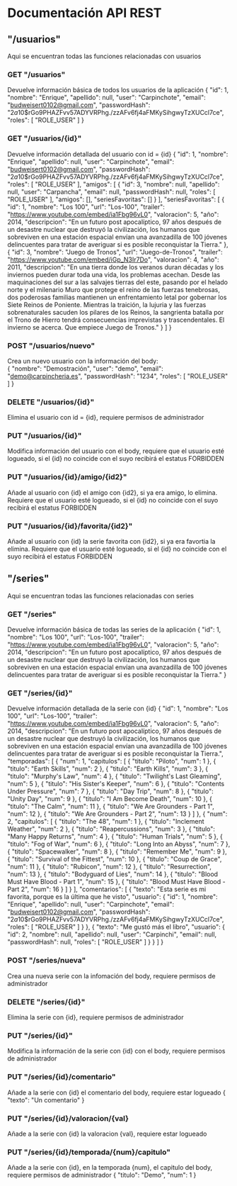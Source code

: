 # Documentación API REST

## "/usuarios"
Aqui se encuentran todas las funciones relacionadas con usuarios

### GET "/usuarios"
Devuelve información básica de todos los usuarios de la aplicación
{
    "id": 1,
    "nombre": "Enrique",
    "apellido": null,
    "user": "Carpinchote",
    "email": "budweisert0102@gmail.com",
    "passwordHash": "$2a$10$rGo9PHAZFvv57ADYVRPhg./zzAFv6fj4aFMKySihgwyTzXUCcl7ce",
    "roles": [
      "ROLE_USER"
    ]
  }
### GET "/usuarios/{id}"
Devuelve información detallada del usuario con id = {id}
{
    "id": 1,
    "nombre": "Enrique",
    "apellido": null,
    "user": "Carpinchote",
    "email": "budweisert0102@gmail.com",
    "passwordHash": "$2a$10$rGo9PHAZFvv57ADYVRPhg./zzAFv6fj4aFMKySihgwyTzXUCcl7ce",
    "roles": [
        "ROLE_USER"
    ],
    "amigos": [
        {
            "id": 3,
            "nombre": null,
            "apellido": null,
            "user": "Carpancha",
            "email": null,
            "passwordHash": null,
            "roles": [
                "ROLE_USER"
            ],
            "amigos": [],
            "seriesFavoritas": []
        }
    ],
    "seriesFavoritas": [
        {
            "id": 1,
            "nombre": "Los 100",
            "url": "Los-100",
            "trailer": "https://www.youtube.com/embed/ia1Fbg96vL0",
            "valoracion": 5,
            "año": 2014,
            "descripcion": "En un futuro post apocalíptico, 97 años después de un desastre nuclear que destruyó la civilización, los humanos que sobreviven en una estación espacial envían una avanzadilla de 100 jóvenes delincuentes para tratar de averiguar si es posible reconquistar la Tierra."
        },
        {
            "id": 3,
            "nombre": "Juego de Tronos",
            "url": "Juego-de-Tronos",
            "trailer": "https://www.youtube.com/embed/iGp_N3Ir7Do",
            "valoracion": 4,
            "año": 2011,
            "descripcion": "En una tierra donde los veranos duran décadas y los inviernos pueden durar toda una vida, los problemas acechan. Desde las maquinaciones del sur a las salvajes tierras del este, pasando por el helado norte y el milenario Muro que protege el reino de las fuerzas tenebrosas, dos poderosas familias mantienen un enfrentamiento letal por gobernar los Siete Reinos de Poniente. Mientras la traición, la lujuria y las fuerzas sobrenaturales sacuden los pilares de los Reinos, la sangrienta batalla por el Trono de Hierro tendrá consecuencias imprevistas y trascendentales. El invierno se acerca. Que empiece Juego de Tronos."
        }
    ]
}
### POST "/usuarios/nuevo"
Crea un nuevo usuario con la información del body:	
	{
        "nombre": "Demostración",
        "user": "demo",
        "email": "demo@carpincheria.es",
        "passwordHash": "1234",
        "roles": [
          "ROLE_USER"
        ]
      }
### DELETE "/usuarios/{id}"
Elimina el usuario con id = {id}, requiere permisos de administrador
### PUT "/usuarios/{id}"
Modifica información del usuario con el body, requiere que el usuario esté logueado, si el {id} no coincide con el suyo recibirá el estatus FORBIDDEN
### PUT "/usuarios/{id}/amigo/{id2}"
Añade al usuario con {id} el amigo con {id2}, si ya era amigo, lo elimina. Requiere que el usuario esté logueado, si el {id} no coincide con el suyo recibirá el estatus FORBIDDEN
### PUT "/usuarios/{id}/favorita/{id2}"
Añade al usuario con {id} la serie favorita con {id2}, si ya era favortia la elimina. Requiere que el usuario esté logueado, si el {id} no coincide con el suyo recibirá el estatus FORBIDDEN

## "/series"
Aqui se encuentran todas las funciones relacionadas con series

### GET "/series"
Devuelve información básica de todas las series de la aplicación
 {
    "id": 1,
    "nombre": "Los 100",
    "url": "Los-100",
    "trailer": "https://www.youtube.com/embed/ia1Fbg96vL0",
    "valoracion": 5,
    "año": 2014,
    "descripcion": "En un futuro post apocalíptico, 97 años después de un desastre nuclear que destruyó la civilización, los humanos que sobreviven en una estación espacial envían una avanzadilla de 100 jóvenes delincuentes para tratar de averiguar si es posible reconquistar la Tierra."
  }
### GET "/series/{id}"
Devuelve información detallada de la serie con {id}
{
    "id": 1,
    "nombre": "Los 100",
    "url": "Los-100",
    "trailer": "https://www.youtube.com/embed/ia1Fbg96vL0",
    "valoracion": 5,
    "año": 2014,
    "descripcion": "En un futuro post apocalíptico, 97 años después de un desastre nuclear que destruyó la civilización, los humanos que sobreviven en una estación espacial envían una avanzadilla de 100 jóvenes delincuentes para tratar de averiguar si es posible reconquistar la Tierra.",
    "temporadas": [
        {
            "num": 1,
            "capitulos": [
                {
                    "titulo": "Piloto",
                    "num": 1
                },
                {
                    "titulo": "Earth Skills",
                    "num": 2
                },
                {
                    "titulo": "Earth Kills",
                    "num": 3
                },
                {
                    "titulo": "Murphy's Law",
                    "num": 4
                },
                {
                    "titulo": "Twilight's Last Gleaming",
                    "num": 5
                },
                {
                    "titulo": "His Sister's Keeper",
                    "num": 6
                },
                {
                    "titulo": "Contents Under Pressure",
                    "num": 7
                },
                {
                    "titulo": "Day Trip",
                    "num": 8
                },
                {
                    "titulo": "Unity Day",
                    "num": 9
                },
                {
                    "titulo": "I Am Become Death",
                    "num": 10
                },
                {
                    "titulo": "The Calm",
                    "num": 11
                },
                {
                    "titulo": "We Are Grounders - Part 1",
                    "num": 12
                },
                {
                    "titulo": "We Are Grounders - Part 2",
                    "num": 13
                }
            ]
        },
        {
            "num": 2,
            "capitulos": [
                {
                    "titulo": "The 48",
                    "num": 1
                },
                {
                    "titulo": "Inclement Weather",
                    "num": 2
                },
                {
                    "titulo": "Reapercussions",
                    "num": 3
                },
                {
                    "titulo": "Many Happy Returns",
                    "num": 4
                },
                {
                    "titulo": "Human Trials",
                    "num": 5
                },
                {
                    "titulo": "Fog of War",
                    "num": 6
                },
                {
                    "titulo": "Long Into an Abyss",
                    "num": 7
                },
                {
                    "titulo": "Spacewalker",
                    "num": 8
                },
                {
                    "titulo": "Remember Me",
                    "num": 9
                },
                {
                    "titulo": "Survival of the Fittest",
                    "num": 10
                },
                {
                    "titulo": "Coup de Grace",
                    "num": 11
                },
                {
                    "titulo": "Rubicon",
                    "num": 12
                },
                {
                    "titulo": "Resurrection",
                    "num": 13
                },
                {
                    "titulo": "Bodyguard of Lies",
                    "num": 14
                },
                {
                    "titulo": "Blood Must Have Blood - Part 1",
                    "num": 15
                },
                {
                    "titulo": "Blood Must Have Blood - Part 2",
                    "num": 16
                }
            ]
        }
    ],
    "comentarios": [
        {
            "texto": "Esta serie es mi favorita, porque es la última que he visto",
            "usuario": {
                "id": 1,
                "nombre": "Enrique",
                "apellido": null,
                "user": "Carpinchote",
                "email": "budweisert0102@gmail.com",
                "passwordHash": "$2a$10$rGo9PHAZFvv57ADYVRPhg./zzAFv6fj4aFMKySihgwyTzXUCcl7ce",
                "roles": [
                    "ROLE_USER"
                ]
            }
        },
        {
            "texto": "Me gustó más el libro",
            "usuario": {
                "id": 2,
                "nombre": null,
                "apellido": null,
                "user": "Carpinchi",
                "email": null,
                "passwordHash": null,
                "roles": [
                    "ROLE_USER"
                ]
            }
        }
    ]
}
### POST "/series/nueva"
Crea una nueva serie con la infomación del body, requiere permisos de administrador
### DELETE "/series/{id}"
Elimina la serie con {id}, requiere permisos de administrador
### PUT "/series/{id}"
Modifica la información de la serie con {id} con el body, requiere permisos de administrador
### PUT "/series/{id}/comentario"
Añade a la serie con {id} el comentario del body, requiere estar logueado
{
	"texto": "Un comentario"
}
### PUT "/series/{id}/valoracion/{val}
Añade a la serie con {id} la valoracion {val}, requiere estar logueado
### PUT "/series/{id}/temporada/{num}/capitulo"
Añade a la serie con {id}, en la temporada {num}, el capitulo del body, requiere permisos de administrador
{
          "titulo": "Demo",
          "num": 1
        }